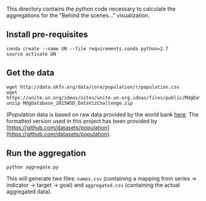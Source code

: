 This directory contains the python code necessary to calculate the aggregations for the "Behind the scenes..." 
visualization. 

## Install pre-requisites

    conda create --name UN --file requirements.conda python=2.7
    source activate UN

## Get the data

    wget http://data.okfn.org/data/core/population/r/population.csv
    wget https://unite.un.org/ideas/sites/unite.un.org.ideas/files/public/MdgDatabase_2015WSD_DataVizChallenge.zip
    unzip MdgDatabase_2015WSD_DataVizChallenge.zip
    
(Population data is based on raw data provided by the world bank [here](http://data.worldbank.org/indicator/SP.POP.TOTL).
The formatted version used in this project has been provided by [https://github.com/datasets/population](https://github.com/datasets/population).

## Run the aggregation

    python aggregate.py
    
This will generate two files: ```names.csv``` (containing a mapping from series -> indicator -> target -> goal) and
```aggregated.csv``` (containing the actual aggregated data).

